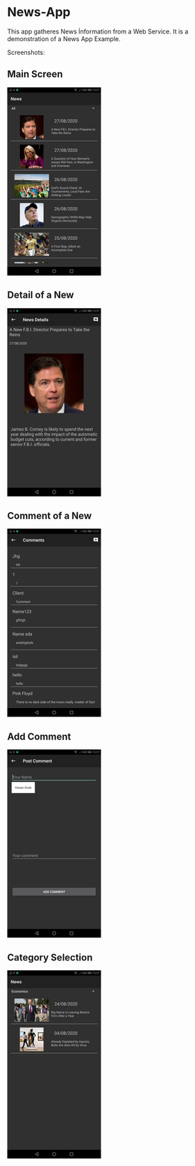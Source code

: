 # News-App

This app gatheres News İnformation from a Web Service. It is a demonstration of a News App Example. 

Screenshots:

## Main Screen
![picture](screenshots/main.jpg)

## Detail of a New
![picture](screenshots/detail.jpg)

## Comment of a New
![picture](screenshots/comments.jpg)

## Add Comment
![picture](screenshots/add_comment.jpg)

## Category Selection
![picture](screenshots/category.jpg)
